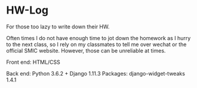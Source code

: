 # HW-Log
For those too lazy to write down their HW.

Often times I do not have enough time to jot down the homework as I hurry to the next class, so I rely on my classmates to tell me over wechat or the official SMIC website. However, those can be unreliable at times.


Front end: HTML/CSS

Back end: Python 3.6.2 + Django 1.11.3
Packages: django-widget-tweaks 1.4.1
